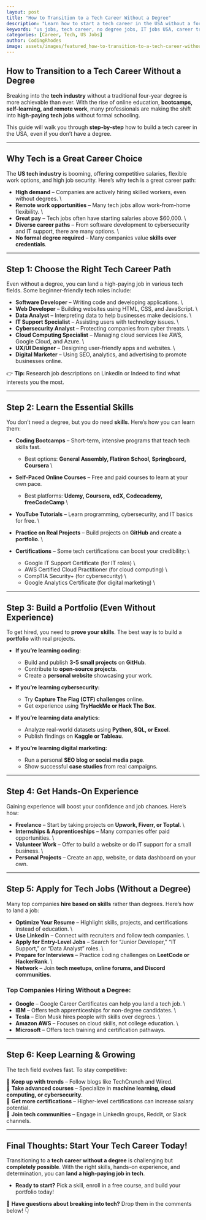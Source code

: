 ```yaml
---
layout: post
title: "How to Transition to a Tech Career Without a Degree"
description: "Learn how to start a tech career in the USA without a formal degree. Discover alternative pathways, in-demand skills, and the best ways to land a high-paying job in tech."
keywords: "us jobs, tech career, no degree jobs, IT jobs USA, career transition, coding bootcamps, remote tech jobs"
categories: [Career, Tech, US Jobs]
author: CodingRhodes
image: assets/images/featured_how-to-transition-to-a-tech-career-without-a-degree.webp
---
```


## **How to Transition to a Tech Career Without a Degree**

Breaking into the **tech industry** without a traditional four-year degree is more achievable than ever. With the rise of online education, **bootcamps, self-learning, and remote work**, many professionals are making the shift into **high-paying tech jobs** without formal schooling.

This guide will walk you through **step-by-step** how to build a tech career in the USA, even if you don’t have a degree.

---

## **Why Tech is a Great Career Choice**

The **US tech industry** is booming, offering competitive salaries, flexible work options, and high job security. Here’s why tech is a great career path:

-  **High demand** – Companies are actively hiring skilled workers, even without degrees. \
-  **Remote work opportunities** – Many tech jobs allow work-from-home flexibility. \
-  **Great pay** – Tech jobs often have starting salaries above $60,000. \
-  **Diverse career paths** – From software development to cybersecurity and IT support, there are many options. \
-  **No formal degree required** – Many companies value **skills over credentials**.

---

## **Step 1: Choose the Right Tech Career Path**

Even without a degree, you can land a high-paying job in various tech fields. Some beginner-friendly tech roles include:

  -  **Software Developer** – Writing code and developing applications. \
  -  **Web Developer** – Building websites using HTML, CSS, and JavaScript. \
  -  **Data Analyst** – Interpreting data to help businesses make decisions. \
  -  **IT Support Specialist** – Assisting users with technology issues. \
  -  **Cybersecurity Analyst** – Protecting companies from cyber threats. \
  -  **Cloud Computing Specialist** – Managing cloud services like AWS, Google Cloud, and Azure. \
  -  **UX/UI Designer** – Designing user-friendly apps and websites. \
  -  **Digital Marketer** – Using SEO, analytics, and advertising to promote businesses online.

👉 **Tip:** Research job descriptions on LinkedIn or Indeed to find what interests you the most.

---

## **Step 2: Learn the Essential Skills**

You don’t need a degree, but you do need **skills**. Here’s how you can learn them:

-  **Coding Bootcamps** – Short-term, intensive programs that teach tech skills fast.
   - Best options: **General Assembly, Flatiron School, Springboard, Coursera** \

-  **Self-Paced Online Courses** – Free and paid courses to learn at your own pace.
   - Best platforms: **Udemy, Coursera, edX, Codecademy, freeCodeCamp** \

-  **YouTube Tutorials** – Learn programming, cybersecurity, and IT basics for free. \

-  **Practice on Real Projects** – Build projects on **GitHub** and create a **portfolio**. \

-  **Certifications** – Some tech certifications can boost your credibility: \
   - Google IT Support Certificate (for IT roles) \
   - AWS Certified Cloud Practitioner (for cloud computing) \
   - CompTIA Security+ (for cybersecurity) \
   - Google Analytics Certificate (for digital marketing) \

---

## **Step 3: Build a Portfolio (Even Without Experience)**

To get hired, you need to **prove your skills**. The best way is to build a **portfolio** with real projects.

-  **If you’re learning coding:**
   - Build and publish **3-5 small projects** on **GitHub**.
   - Contribute to **open-source projects**.
   - Create a **personal website** showcasing your work.

-  **If you’re learning cybersecurity:**
   - Try **Capture The Flag (CTF) challenges** online.
   - Get experience using **TryHackMe or Hack The Box**.

-  **If you’re learning data analytics:**
   - Analyze real-world datasets using **Python, SQL, or Excel**.
   - Publish findings on **Kaggle or Tableau**.

-  **If you’re learning digital marketing:**
   - Run a personal **SEO blog or social media page**.
   - Show successful **case studies** from real campaigns.

---

## **Step 4: Get Hands-On Experience**

Gaining experience will boost your confidence and job chances. Here’s how:

-  **Freelance** – Start by taking projects on **Upwork, Fiverr, or Toptal**. \
-  **Internships & Apprenticeships** – Many companies offer paid opportunities. \
-  **Volunteer Work** – Offer to build a website or do IT support for a small business. \
-  **Personal Projects** – Create an app, website, or data dashboard on your own. 

---

## **Step 5: Apply for Tech Jobs (Without a Degree)**

Many top companies **hire based on skills** rather than degrees. Here’s how to land a job:

-  **Optimize Your Resume** – Highlight skills, projects, and certifications instead of education. \
-  **Use LinkedIn** – Connect with recruiters and follow tech companies. \
-  **Apply for Entry-Level Jobs** – Search for “Junior Developer,” “IT Support,” or “Data Analyst” roles. \
-  **Prepare for Interviews** – Practice coding challenges on **LeetCode or HackerRank**. \
-  **Network** – Join **tech meetups, online forums, and Discord communities**. 

### **Top Companies Hiring Without a Degree:**
-  **Google** – Google Career Certificates can help you land a tech job. \
-  **IBM** – Offers tech apprenticeships for non-degree candidates. \
-  **Tesla** – Elon Musk hires people with skills over degrees. \
-  **Amazon AWS** – Focuses on cloud skills, not college education. \
-  **Microsoft** – Offers tech training and certification pathways. 

---

## **Step 6: Keep Learning & Growing**

The tech field evolves fast. To stay competitive:

🚀 **Keep up with trends** – Follow blogs like TechCrunch and Wired. \
🚀 **Take advanced courses** – Specialize in **machine learning, cloud computing, or cybersecurity**. \
🚀 **Get more certifications** – Higher-level certifications can increase salary potential. \
🚀 **Join tech communities** – Engage in LinkedIn groups, Reddit, or Slack channels. 

---

## **Final Thoughts: Start Your Tech Career Today!**

Transitioning to a **tech career without a degree** is challenging but **completely possible**. With the right skills, hands-on experience, and determination, you can **land a high-paying job in tech**.

-  **Ready to start?** Pick a skill, enroll in a free course, and build your portfolio today!

💬 **Have questions about breaking into tech?** Drop them in the comments below! 👇

